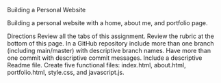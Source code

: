 Building a Personal Website

Building a personal website with a home, about me, and portfolio page.

Directions
Review all the tabs of this assignment. 
Review the rubric at the bottom of this page.
In a GitHub repository include more than one branch (including main/master) with descriptive branch names.
Have more than one commit with descriptive commit messages.
Include a descriptive Readme file.
Create five functional files: index.html, about.html, portfolio.html, style.css, and javascript.js.
